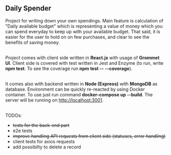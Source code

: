 

## Daily Spender

Project for writing down your own spendings. Main feature is calculation of "Daily available budget" which is representing a value of money which you can spend everyday to keep up with your available budget. That said, it is easier for the user to hold on on few purchases, and clear to see the benefits of saving money. <br><br>

Project comes with client side written in <b>React.js</b> with usage of <b>Grommet UI</b>. Client side is covered with test written in Jest and Enzyme (to run, write <b>npm test</b>. To see the coverage run <b>npm test -- --coverage</b>).<br><br>

It comes also with backend written in <b>Node (Express)</b> with <b>MongoDB</b> as database. Environment can be quickly re-reacted by using Docker container. To use just run command <b>docker-compose up --build</b>. The server will be running on [http://localhost:3001](http://localhost:3001). <br><br>

TODOs:
- ~~tests for the back-end part~~ 
- e2e tests
- ~~improve handling API requests from client side (statuses, error handling)~~
- client tests for axios requests
- add possibilty to delete a record 
